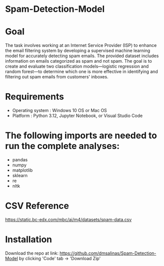 # Spam-Detection-Model

# Goal
The task involves working at an Internet Service Provider (ISP) to enhance the email filtering system by developing a supervised machine learning model for accurately detecting spam emails. The provided dataset includes information on emails categorized as spam and not spam. The goal is to create and evaluate two classification models—logistic regression and random forest—to determine which one is more effective in identifying and filtering out spam emails from customers' inboxes.

# Requirements
- Operating system :  Windows 10 OS or Mac OS
- Platform : Python 3.12, Jupyter Notebook, or Visual Studio Code 
  
# The following imports are needed to run the complete analyses:
- pandas
- numpy
- matplotlib
- sklearn
- re
- nltk

# CSV Reference
https://static.bc-edx.com/mbc/ai/m4/datasets/spam-data.csv

# Installation
Download the repo at link: https://github.com/dmsalinas/Spam-Detection-Model by clicking 'Code' tab -> 'Download Zip'

